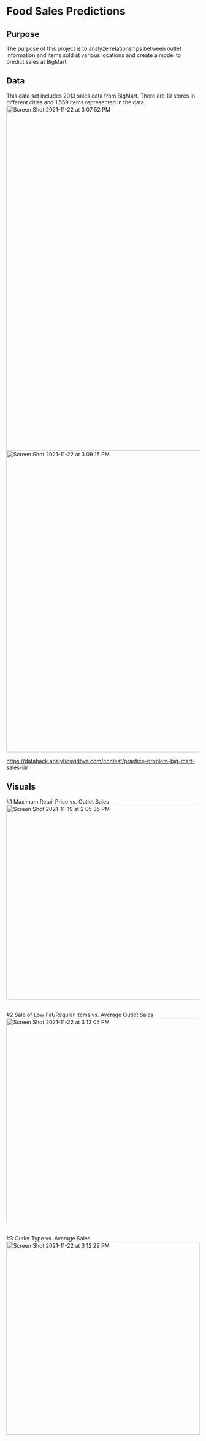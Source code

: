 # Food Sales Predictions
## Purpose
The purpose of this project is to analyze relationships between outlet information and items sold at various locations and create a model to predict sales at BigMart.  
## Data

This data set includes 2013 sales data from BigMart.  There are 10 stores in different cities and 1,559 items represented in the data.
<img width="899" alt="Screen Shot 2021-11-22 at 3 07 52 PM" src="https://user-images.githubusercontent.com/62402303/142935476-663b0a10-7ee3-425a-a4ca-4227c7f2de78.png">
<img width="788" alt="Screen Shot 2021-11-22 at 3 09 15 PM" src="https://user-images.githubusercontent.com/62402303/142935655-bb397a2e-5809-41da-a7ca-a314f72f97e4.png">
>
https://datahack.analyticsvidhya.com/contest/practice-problem-big-mart-sales-iii/ 

## Visuals
#1 Maximum Retail Price vs. Outlet Sales
<img width="508" alt="Screen Shot 2021-11-19 at 2 05 35 PM" src="https://user-images.githubusercontent.com/62402303/142936135-721398d9-a605-46c9-95a3-c7e549a94c2d.png">
<br/><br/>


#2 Sale of Low Fat/Regular Items vs. Average Outlet Sales
<img width="535" alt="Screen Shot 2021-11-22 at 3 12 05 PM" src="https://user-images.githubusercontent.com/62402303/142936108-b8c6bbc4-f72c-4269-a703-264098a6e3ed.png">
<br/><br/>


#3 Outlet Type vs. Average Sales
<img width="504" alt="Screen Shot 2021-11-22 at 3 12 29 PM" src="https://user-images.githubusercontent.com/62402303/142936118-240e8edd-0726-4006-b6f6-19cc52b4965e.png">
<br/><br/>




